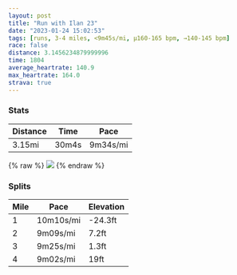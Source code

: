 ```yaml
---
layout: post
title: "Run with Ilan 23"
date: "2023-01-24 15:02:53"
tags: [runs, 3-4 miles, <9m45s/mi, μ160-165 bpm, →140-145 bpm]
race: false
distance: 3.1456234879999996
time: 1804
average_heartrate: 140.9
max_heartrate: 164.0
strava: true
---
```


### Stats

| Distance | Time | Pace |
|----------|------|------|
|3.15mi|30m4s|9m34s/mi|

{% raw %}
<img src='https://maps.googleapis.com/maps/api/staticmap?maptype=roadmap&path=enc:chwwFjktbMh@{@AFY`@UDWGU?MBEDGNGOC?ATAD|@IXDPXVVb@V@Ff@h@\TL?VP?F[lA_@r@W~@]l@Md@]t@Oj@Il@IVU^UdA?ZK\AZBDL?LD\\`@Px@d@^Xb@Nf@XfC~AjBfApB~@FDx@bA^LXDpAZb@Nn@JtC`AbBd@n@Ib@@XC~@@jAB\LXRb@TV@d@a@XI^EH@`@JFC?YFi@Ns@XYf@C^Sv@k@fA[~@RL?VH?DZ?x@PNAHEZANFb@@v@GH?HB`@A\Ih@Hl@f@z@d@f@j@\h@JJf@LRZL?n@[ZYZSJAd@QL@LLFRX`@v@d@Xh@LLVHd@FxAXlAJV??Ag@AiAKmAOaB[uBSWQQc@o@_Aa@_@i@Gc@d@U@e@La@f@OFe@Co@_@SUWGQw@U]]Ke@We@S{@WQ?a@ICEDEI?e@Lc@Zm@YmAQu@SeAa@S?SZa@fAKt@On@Y^O\MF]Jq@p@c@N[Oc@Wo@MgBAaCFa@Ka@G_A[q@Y]Gy@QYMmBi@gA_@]WW_@_@UaAg@qAy@_@e@qAq@m@e@o@_@sAo@{@i@mCkBgAs@CB~BhACAEG@ITc@Nq@z@gC`@cBZiBTu@Rc@Pq@n@}Af@qBTi@NOBO&key=AIzaSyC1MId7bFpkLXNAaYhBSTb8jLyiSqzbDtM&size=800x800&markers=color:yellow|label:S|40.75666,-74.00134&markers=color:green|label:F|40.75524000000001,-74.00097000000001'>
{% endraw %}

### Splits

| Mile | Pace | Elevation |
|------|------|-----------|
|1|10m10s/mi|-24.3ft|
|2|9m09s/mi|7.2ft|
|3|9m25s/mi|1.3ft|
|4|9m02s/mi|19ft|
